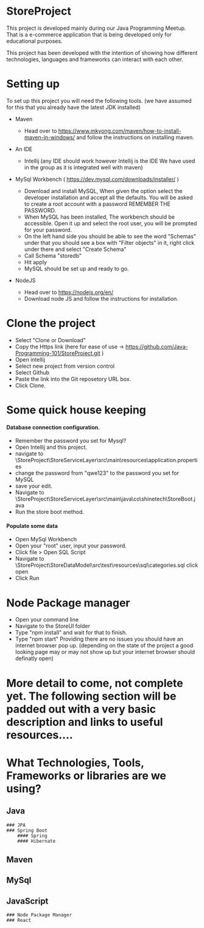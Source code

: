 # StoreProject
This project is developed mainly during our Java Programming Meetup. That is a e-commerce application that is being developed only for educational purposes.

This project has been developed with the intention of showing how different technologies, languages and frameworks can interact with each other.

# Setting up

To set up this project you will need the following tools. (we have assumed for this that you already have the latest JDK installed)

- Maven 
  - Head over to https://www.mkyong.com/maven/how-to-install-maven-in-windows/ and follow the instructions on installing maven.
  
- An IDE 
  - Intellij (any IDE should work however Intellij is the IDE We have used in the group as it is integrated well with maven) 

- MySql Workbench  ( https://dev.mysql.com/downloads/installer/ )
  - Download and install MySQL, When given the option select the developer installation and accept all the defaults. You will be asked to create a root account with a password REMEMBER THE PASSWORD. 
  - When MySQL has been installed, The workbench should be accessible. Open it up and select the root user, you will be prompted for your password.
  - On the left hand side you should be able to see the word "Schemas" under that you should see a box with "Filter objects" in it, right click under there and select "Create Schema"
  - Call Schema "storedb"
  - Hit apply
  - MySQL should be set up and ready to go. 

- NodeJS
  - Head over to https://nodejs.org/en/ 
  - Download node JS and follow the instructions for installation. 
  
  
# Clone the project

- Select "Clone or Download"
- Copy the Https link (here for ease of use -> https://github.com/Java-Programming-101/StoreProject.git )
- Open intellij
- Select new project from version control 
- Select Github 
- Paste the link into the Git reposetory URL box. 
- Click Clone. 

# Some quick house keeping

#### Database connection configuration.
- Remember the password you set for Mysql?
- Open Intellij and this project. 
- navigate to \StoreProject\StoreServiceLayer\src\main\resources\application.properties
- change the password from "qwe123" to the password you set for MySQL
- save your edit. 
- Navigate to \StoreProject\StoreServiceLayer\src\main\java\co\shinetech\StoreBoot.java
- Run the store boot method.

#### Populate some data
- Open MySql Workbench
- Open your "root" user, input your password.
- Click file > Open SQL Script
- Navigate to \StoreProject\StoreDataModel\src\test\resources\sql\categories.sql click open
- Click Run

# Node Package manager
- Open your command line
- Navigate to the StoreUI folder
- Type "npm install" and wait for that to finish. 
- Type "npm start" Providing there are no issues you should have an internet browser pop up. (depending on the state of the project a good looking page may or may not show up but your internet browser should definatly open)


# More detail to come, not complete yet. The following section will be padded out with a very basic description and links to useful resources....

# What Technologies, Tools, Frameworks or libraries are we using?

## Java
    ### JPA
    ### Spring Boot
        #### Spring
        #### Hibernate

## Maven



## MySql

## JavaScript
    ### Node Package Manager
    ### React




